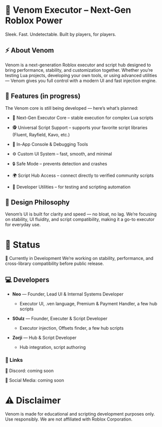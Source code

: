 # 🐍 Venom Executor – Next-Gen Roblox Power
Sleek. Fast. Undetectable. Built by players, for players.

## ⚡ About Venom
Venom is a next-generation Roblox executor and script hub designed to bring performance, stability, and customization together.
Whether you’re testing Lua projects, developing your own tools, or using advanced utilities — Venom gives you full control with a modern UI and fast injection engine.

## 🧩 Features (in progress)
The Venom core is still being developed — here’s what’s planned:

- 🧠 Next-Gen Executor Core – stable execution for complex Lua scripts

- 🕵️ Universal Script Support – supports your favorite script libraries (Fluent, Rayfield, Kavo, etc.)

- 💬 In-App Console & Debugging Tools

- ⚙️ Custom UI System – fast, smooth, and minimal

- 🔒 Safe Mode – prevents detection and crashes

- 🌍 Script Hub Access – connect directly to verified community scripts

- 🧰 Developer Utilities – for testing and scripting automation

## 🎨 Design Philosophy
Venom’s UI is built for clarity and speed — no bloat, no lag.
We’re focusing on stability, UI fluidity, and script compatibility, making it a go-to executor for everyday use.

# 🧪 Status
🚧 Currently in Development
We’re working on stability, performance, and cross-library compatibility before public release.

## 💻 Developers
- **Neo** — Founder, Lead UI & Internal Systems Developer  
  - Executor UI, .ven language, Premium & Payment Handler, a few hub scripts

- **S0ulz** — Founder, Executer & Script Developer
  - Executor injection, Offsets finder, a few hub scripts

- **Zorji** — Hub & Script Developer  
  - Hub integration, script authoring

### 🔗 Links
💬 Discord: coming soon

📸 Social Media: coming soon

# ⚠️ Disclaimer
Venom is made for educational and scripting development purposes only.
Use responsibly. We are not affiliated with Roblox Corporation.
